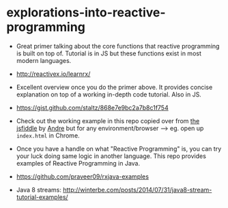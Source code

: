 # explorations-into-reactive-programming

* Great primer talking about the core functions that reactive programming is built on top of. Tutorial is in JS but these functions exist in most modern languages.
 * http://reactivex.io/learnrx/

* Excellent overview once you do the primer above. It provides concise explanation on top of a working in-depth code tutorial. Also in JS.
 * https://gist.github.com/staltz/868e7e9bc2a7b8c1f754
 * Check out the working example in this repo copied over from [the jsfiddle](http://jsfiddle.net/staltz/8jFJH/48/) by [Andre](http://jsfiddle.net/user/staltz/fiddles/) but for any environment/browser --> eg. open up `index.html` in Chrome.

* Once you have a handle on what "Reactive Programming" is, you can try your luck doing same logic in another language. This repo provides examples of Reactive Programming in Java.
 * https://github.com/praveer09/rxjava-examples
 * Java 8 streams: http://winterbe.com/posts/2014/07/31/java8-stream-tutorial-examples/

